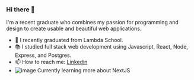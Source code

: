 ### Hi there 👋

I'm a recent graduate who combines my passion for programming and design to create usable and beautiful web applications.

- 🔭 I recently graduated from Lambda School.
- 📚 I studied full stack web development using Javascript, React, Node, Express, and Postgres.
- 📫 How to reach me: [Linkedin](https://www.linkedin.com/in/ryanpdesigns)
- ![image](https://user-images.githubusercontent.com/17661038/121118622-cadc4600-c7df-11eb-95cf-9ab0e324dd55.png) Currently learning more about NextJS

